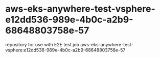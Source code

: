 # aws-eks-anywhere-test-vsphere-e12dd536-989e-4b0c-a2b9-68648803758e-57
repository for use with E2E test job aws-eks-anywhere-test-vsphere:e12dd536-989e-4b0c-a2b9-68648803758e-57
